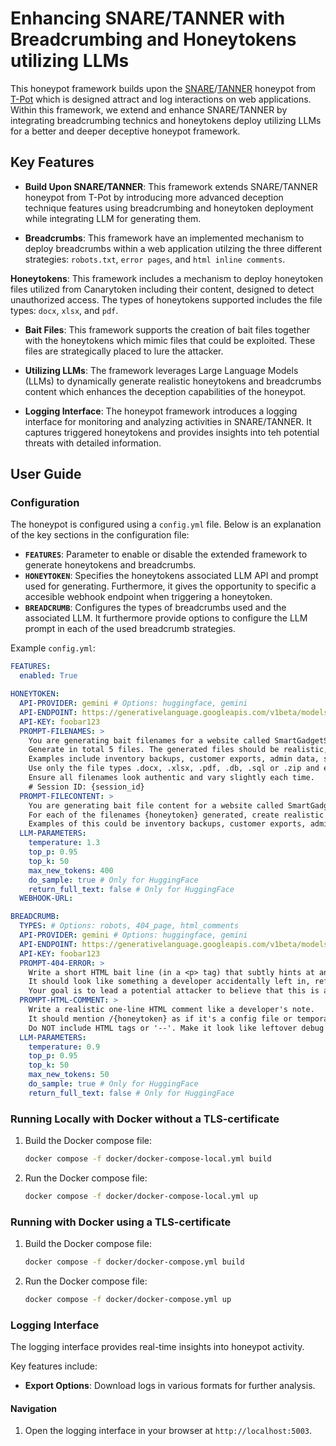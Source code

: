# Enhancing SNARE/TANNER with Breadcrumbing and Honeytokens utilizing LLMs

This honeypot framework builds upon the [SNARE](https://github.com/mushorg/snare)/[TANNER](https://github.com/mushorg/tanner/tree/main) honeypot from [T-Pot](https://github.com/telekom-security/tpotce/tree/master) which is designed attract and log interactions on web applications. Within this framework, we extend and enhance SNARE/TANNER by integrating breadcrumbing technics and honeytokens deploy utilizing LLMs for a better and deeper deceptive honeypot framework. 

## Key Features

- **Build Upon SNARE/TANNER**: This framework extends SNARE/TANNER honeypot from T-Pot by introducing more advanced deception technique features using breadcrumbing and honeytoken deployment while integrating LLM for generating them.

- **Breadcrumbs**: This framework have an implemented mechanism to deploy breadcrumbs within a web application utilzing the three different strategies: `robots.txt`, `error pages`, and `html inline comments`.

**Honeytokens**: This framework includes a mechanism to deploy honeytoken files utilized from Canarytoken including their content, designed to detect unauthorized access. The types of honeytokens supported includes the file types: `docx`, `xlsx`, and `pdf`.

- **Bait Files**: This framework supports the creation of bait files together with the honeytokens which mimic files that could be exploited. These files are strategically placed to lure the attacker.

- **Utilizing LLMs**: The framework leverages Large Language Models (LLMs) to dynamically generate realistic honeytokens and breadcrumbs content which enhances the deception capabilities of the honeypot.

- **Logging Interface**: The honeypot framework introduces a logging interface for monitoring and analyzing activities in SNARE/TANNER. It captures triggered honeytokens and provides insights into teh potential threats with detailed information.

## User Guide

### Configuration
The honeypot is configured using a `config.yml` file. Below is an explanation of the key sections in the configuration file:

- **`FEATURES`**: Parameter to enable or disable the extended framework to generate honeytokens and breadcrumbs.
- **`HONEYTOKEN`**: Specifies the honeytokens associated LLM API and prompt used for generating. Furthermore, it gives the opportunity to specific a accesible webhook endpoint when triggering a honeytoken.
- **`BREADCRUMB`**: Configures the types of breadcrumbs used and the associated LLM. It furthermore provide options to configure the LLM prompt in each of the used breadcrumb strategies.

Example `config.yml`:
```yaml
FEATURES:
  enabled: True

HONEYTOKEN:
  API-PROVIDER: gemini # Options: huggingface, gemini
  API-ENDPOINT: https://generativelanguage.googleapis.com/v1beta/models/gemini-2.0-flash
  API-KEY: foobar123
  PROMPT-FILENAMES: >
    You are generating bait filenames for a website called SmartGadgetStore.live, which sells smart gadgets and electronics online.
    Generate in total 5 files. The generated files should be realistic, code-friendly filenames (no spaces or special characters) that might contain sensitive internal data.
    Examples include inventory backups, customer exports, admin data, supplier lists, or device configuration dumps.
    Use only the file types .docx, .xlsx, .pdf, .db, .sql or .zip and ensure there is minumum one .docx, one .xlsx and one .pdf file.
    Ensure all filenames look authentic and vary slightly each time.
    # Session ID: {session_id}
  PROMPT-FILECONTENT: >
    You are generating bait file content for a website called SmartGadgetStore.live, which sells smart gadgets and electronics online.
    For each of the filenames {honeytoken} generated, create realistic and believable content that might be found in a file.
    Examples of this could be inventory backups, customer exports, admin data, supplier lists, or device configuration dumps.
  LLM-PARAMETERS:
    temperature: 1.3
    top_p: 0.95
    top_k: 50
    max_new_tokens: 400
    do_sample: true # Only for HuggingFace
    return_full_text: false # Only for HuggingFace
  WEBHOOK-URL:   

BREADCRUMB:
  TYPES: # Options: robots, 404_page, html_comments
  API-PROVIDER: gemini # Options: huggingface, gemini
  API-ENDPOINT: https://generativelanguage.googleapis.com/v1beta/models/gemini-2.0-flash
  API-KEY: foobar123
  PROMPT-404-ERROR: >
    Write a short HTML bait line (in a <p> tag) that subtly hints at an internal file located at /{honeytoken}. 
    It should look like something a developer accidentally left in, referencing the file path naturally.
    Your goal is to lead a potential attacker to believe that this is a legitimate file path. 
  PROMPT-HTML-COMMENT: >
    Write a realistic one-line HTML comment like a developer's note.
    It should mention /{honeytoken} as if it's a config file or temporary log.
    Do NOT include HTML tags or '--'. Make it look like leftover debug info."
  LLM-PARAMETERS:
    temperature: 0.9
    top_p: 0.95
    top_k: 50
    max_new_tokens: 50
    do_sample: true # Only for HuggingFace
    return_full_text: false # Only for HuggingFace
```

### Running Locally with Docker without a TLS-certificate

1. Build the Docker compose file:
     ```bash
     docker compose -f docker/docker-compose-local.yml build
     ```
     
2. Run the Docker compose file:
     ```bash
     docker compose -f docker/docker-compose-local.yml up
     ```

### Running with Docker using a TLS-certificate

1. Build the Docker compose file:
     ```bash
     docker compose -f docker/docker-compose.yml build
     ```
     
2. Run the Docker compose file:
     ```bash
     docker compose -f docker/docker-compose.yml up
     ```

### Logging Interface

The logging interface provides real-time insights into honeypot activity. 




Key features include:

- **Export Options**: Download logs in various formats for further analysis.

#### Navigation

1. Open the logging interface in your browser at `http://localhost:5003`.




